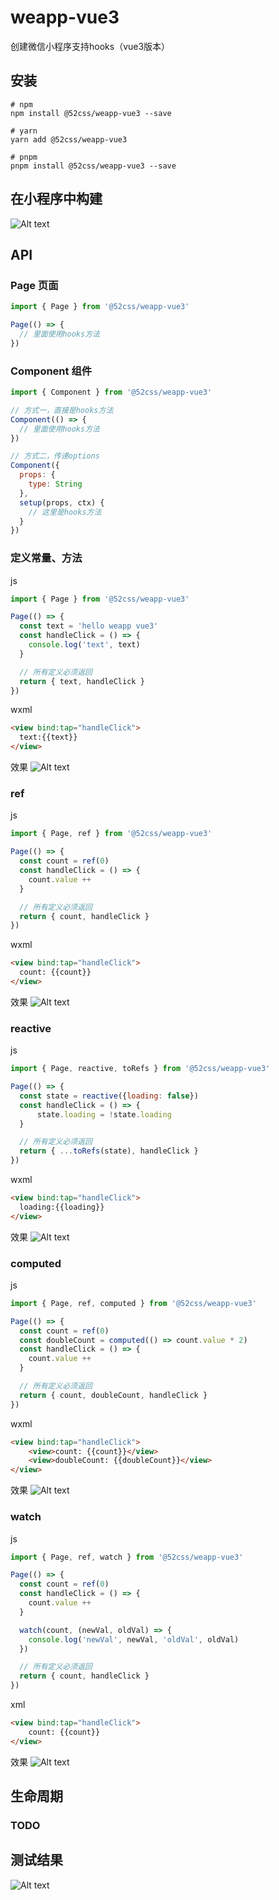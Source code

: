 # weapp-vue3
创建微信小程序支持hooks（vue3版本）

## 安装

```shell
# npm
npm install @52css/weapp-vue3 --save

# yarn
yarn add @52css/weapp-vue3

# pnpm
pnpm install @52css/weapp-vue3 --save
```

## 在小程序中构建

![Alt text](build.png)

## API

### Page 页面

```js
import { Page } from '@52css/weapp-vue3'

Page(() => {
  // 里面使用hooks方法
})
```

### Component 组件

```js
import { Component } from '@52css/weapp-vue3'

// 方式一，直接是hooks方法
Component(() => {
  // 里面使用hooks方法
})

// 方式二，传递options
Component({
  props: {
    type: String
  },
  setup(props, ctx) {
    // 这里是hooks方法
  }
})
```

### 定义常量、方法

js

```js
import { Page } from '@52css/weapp-vue3'

Page(() => {
  const text = 'hello weapp vue3'
  const handleClick = () => {
    console.log('text', text)
  }

  // 所有定义必须返回
  return { text, handleClick }
})
```

wxml
```html
<view bind:tap="handleClick">
  text:{{text}}
</view>
```

效果
![Alt text](const.gif)


### ref

js

```js
import { Page, ref } from '@52css/weapp-vue3'

Page(() => {
  const count = ref(0)
  const handleClick = () => {
    count.value ++
  }

  // 所有定义必须返回
  return { count, handleClick }
})
```

wxml
```html
<view bind:tap="handleClick">
  count: {{count}}
</view>
```

效果
![Alt text](ref.gif)

### reactive

js

```js
import { Page, reactive, toRefs } from '@52css/weapp-vue3'

Page(() => {
  const state = reactive({loading: false})
  const handleClick = () => {
      state.loading = !state.loading
  }

  // 所有定义必须返回
  return { ...toRefs(state), handleClick }
})
```

wxml
```html
<view bind:tap="handleClick">
  loading:{{loading}}
</view>
```
效果
![Alt text](reactive.gif)

### computed

js
```js
import { Page, ref, computed } from '@52css/weapp-vue3'

Page(() => {
  const count = ref(0)
  const doubleCount = computed(() => count.value * 2)
  const handleClick = () => {
    count.value ++
  }

  // 所有定义必须返回
  return { count, doubleCount, handleClick }
})
```
wxml
```html
<view bind:tap="handleClick">
    <view>count: {{count}}</view>
    <view>doubleCount: {{doubleCount}}</view>
</view>
```
效果
![Alt text](computed.gif)

### watch

js
```js
import { Page, ref, watch } from '@52css/weapp-vue3'

Page(() => {
  const count = ref(0)
  const handleClick = () => {
    count.value ++
  }

  watch(count, (newVal, oldVal) => {
    console.log('newVal', newVal, 'oldVal', oldVal)
  })

  // 所有定义必须返回
  return { count, handleClick }
})
```
xml
```html
<view bind:tap="handleClick">
    count: {{count}}
</view>
```
效果
![Alt text](watch.gif)

## 生命周期

### TODO

## 测试结果

![Alt text](test.png)